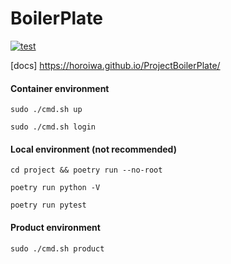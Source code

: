 
# BoilerPlate

[![test](https://github.com/horoiwa/ProjectBoilerPlate/actions/workflows/ci.yaml/badge.svg)](https://github.com/horoiwa/ProjectBoilerPlate/actions/workflows/ci.yaml)

[docs] https://horoiwa.github.io/ProjectBoilerPlate/




#### Container environment

`sudo ./cmd.sh up`

`sudo ./cmd.sh login`

#### Local environment (not recommended)

`cd project && poetry run --no-root`

`poetry run python -V`

`poetry run pytest`

#### Product environment

`sudo ./cmd.sh product`


